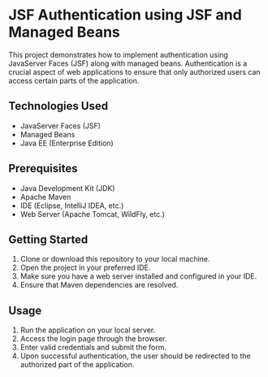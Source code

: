 # JSF Authentication using JSF and Managed Beans

This project demonstrates how to implement authentication using JavaServer Faces (JSF) along with managed beans. Authentication is a crucial aspect of web applications to ensure that only authorized users can access certain parts of the application.

## Technologies Used
- JavaServer Faces (JSF)
- Managed Beans
- Java EE (Enterprise Edition)

## Prerequisites
- Java Development Kit (JDK)
- Apache Maven
- IDE (Eclipse, IntelliJ IDEA, etc.)
- Web Server (Apache Tomcat, WildFly, etc.)

## Getting Started
1. Clone or download this repository to your local machine.
2. Open the project in your preferred IDE.
3. Make sure you have a web server installed and configured in your IDE.
4. Ensure that Maven dependencies are resolved.

## Usage
1. Run the application on your local server.
2. Access the login page through the browser.
3. Enter valid credentials and submit the form.
4. Upon successful authentication, the user should be redirected to the authorized part of the application.


